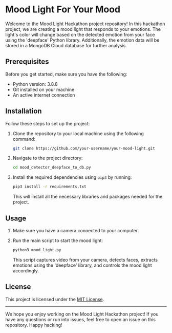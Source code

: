 # Mood Light For Your Mood

Welcome to the Mood Light Hackathon project repository! In this hackathon project, we are creating a mood light that responds to your emotions. The light's color will change based on the detected emotion from your face using the 'deepface' Python library. Additionally, the emotion data will be stored in a MongoDB Cloud database for further analysis.

## Prerequisites

Before you get started, make sure you have the following:

- Python version: 3.8.8
- Git installed on your machine
- An active internet connection

## Installation

Follow these steps to set up the project:

1. Clone the repository to your local machine using the following command:

   ```bash
   git clone https://github.com/your-username/your-mood-light.git
   ```

2. Navigate to the project directory:

   ```bash
   cd mood_detector_deepface_to_db.py
   ```

3. Install the required dependencies using `pip3` by running:

   ```bash
   pip3 install -r requirements.txt
   ```

   This will install all the necessary libraries and packages needed for the project.

## Usage

1. Make sure you have a camera connected to your computer.

2. Run the main script to start the mood light:

   ```bash
   python3 mood_light.py
   ```

   This script captures video from your camera, detects faces, extracts emotions using the 'deepface' library, and controls the mood light accordingly.


## License

This project is licensed under the [MIT License](LICENSE).

---

We hope you enjoy working on the Mood Light Hackathon project! If you have any questions or run into issues, feel free to open an issue on this repository. Happy hacking!
